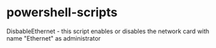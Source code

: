 # powershell-scripts
DisbableEthernet - this script enables or disables the network card with name "Ethernet" as administrator